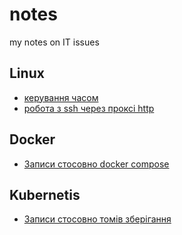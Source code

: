 # notes
my notes on IT issues
## Linux
- [керування часом ](https://github.com/FairWindCo/notes/blob/main/linux/time_zone_admin.md)
- [робота з ssh через проксі http ](https://github.com/FairWindCo/notes/blob/main/linux/ssh_over_http_proxy.md)

## Docker
- [Записи стосовно docker compose](https://github.com/FairWindCo/notes/blob/main/docker/docker_compose.md)
## Kubernetis
- [Записи стосовно томів зберігання](https://github.com/FairWindCo/notes/blob/main/kubernetis/storages.md)

